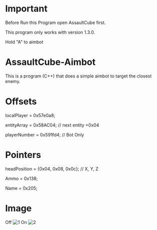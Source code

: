 # Important
Before Run this Program open AssaultCube first.

This program only works with version 1.3.0.

Hold "A" to aimbot

# AssaultCube-Aimbot
This is a program (C++) that does a simple aimbot to target the closest enemy.

# Offsets
localPlayer = 0x57e0a8;

entityArray = 0x58AC04; // next entity +0x04

playerNumber = 0x591fd4; // Bot Only

# Pointers
headPosition = {0x04, 0x08, 0x0c}; // X, Y, Z

Ammo = 0x138;

Name = 0x205;

# Image
Off
![1](https://github.com/Redson-Eric/AssaultCube-Aimbot/assets/171904574/da21f52c-a3f0-4ce2-ab85-26376aab1dce)
On
![2](https://github.com/Redson-Eric/AssaultCube-Aimbot/assets/171904574/f709b82c-2c5d-450c-b366-30bb5ed1b347)

